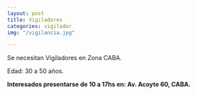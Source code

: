 ```yaml
---
layout: post
title: Vigiladores
categories: vigilador
img: "/vigilancia.jpg"

---
```

Se necesitan Vigiladores en Zona CABA.

Edad: 30 a 50 años.

**Interesados presentarse de 10 a 17hs en: Av. Acoyte 60, CABA.**